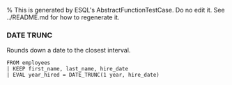% This is generated by ESQL's AbstractFunctionTestCase. Do no edit it. See ../README.md for how to regenerate it.

### DATE TRUNC
Rounds down a date to the closest interval.

```esql
FROM employees
| KEEP first_name, last_name, hire_date
| EVAL year_hired = DATE_TRUNC(1 year, hire_date)
```

